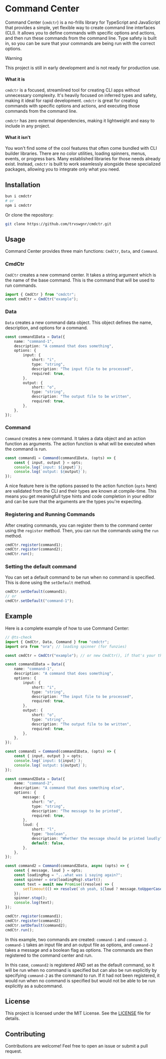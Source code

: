 # Command Center

Command Center (`cmdctr`) is a no-frills library for TypeScript and JavaScript that provides a simple, yet flexible way to create
command line interfaces (CLI). It allows you to define commands with specific options and actions, and
then run these commands from the command line. Type safety is built in, so you can be sure that your
commands are being run with the correct options.

> [!WARNING]
>
> This project is still in early development and is not ready for production use.

#### What it is

`cmdctr` is a focused, streamlined tool for creating CLI apps without unnecessary complexity. It's heavily focused on inferred types and safety, making it ideal for rapid development. `cmdctr` is great for creating commands with specific options and actions, and executing those commands from the command line.

`cmdctr` has zero external dependencies, making it lightweight and easy to include in any project.

#### What it isn't

You won't find some of the cool features that often come bundled with CLI builder libraries. There are no color utilities, loading spinners, menus, events, or progress bars. Many established libraries for those needs already exist. Instead, `cmdctr` is built to work seamlessly alongside these specialized packages, allowing you to integrate only what you need.

## Installation

```bash
bun i cmdctr
# or
npm i cmdctr
```

Or clone the repository:

```bash
git clone https://github.com/trvswgnr/cmdctr.git
```

## Usage

Command Center provides three main functions: `CmdCtr`, `Data`, and `Command`.

### CmdCtr

`CmdCtr` creates a new command center. It takes a string argument which is the name of the base
command. This is the command that will be used to run commands.

```ts
import { CmdCtr } from "cmdctr";
const cmdCtr = CmdCtr("example");
```

### Data

`Data` creates a new command data object. This object defines the name, description, and options for a
command.

```ts
const command1Data = Data({
    name: "command-1",
    description: "A command that does something",
    options: {
        input: {
            short: "i",
            type: "string",
            description: "The input file to be processed",
            required: true,
        },
        output: {
            short: "o",
            type: "string",
            description: "The output file to be written",
            required: true,
        },
    },
});
```

### Command

`Command` creates a new command. It takes a data object and an action function as arguments. The action
function is what will be executed when the command is run.

```ts
const command1 = Command(command1Data, (opts) => {
    const { input, output } = opts;
    console.log(`input: ${input}`);
    console.log(`output: ${output}`);
});
```

A nice feature here is the options passed to the action function (`opts` here) are validated from the CLI and their types are known at compile-time. This means you get meaningfull type hints and code completion in your editor and can be sure that the arguments are the types you're expecting.

### Registering and Running Commands

After creating commands, you can register them to the command center using the `register` method. Then,
you can run the commands using the `run` method.

```ts
cmdCtr.register(command1);
cmdCtr.register(command2);
cmdCtr.run();
```

### Setting the default command

You can set a default command to be run when no command is specified. This is done using the `setDefault`
method.

```ts
cmdCtr.setDefault(command1);
// or
cmdCtr.setDefault("command-1");
```

## Example

Here is a complete example of how to use Command Center:

```ts
// @ts-check
import { CmdCtr, Data, Command } from "cmdctr";
import ora from "ora"; // loading spinner (for funzies)

const cmdCtr = CmdCtr("example"); // or new CmdCtr(), if that's your thing

const command1Data = Data({
    name: "command-1",
    description: "A command that does something",
    options: {
        input: {
            short: "i",
            type: "string",
            description: "The input file to be processed",
            required: true,
        },
        output: {
            short: "o",
            type: "string",
            description: "The output file to be written",
            required: true,
        },
    },
});

const command1 = Command(command1Data, (opts) => {
    const { input, output } = opts;
    console.log(`input: ${input}`);
    console.log(`output: ${output}`);
});

const command2Data = Data({
    name: "command-2",
    description: "A command that does something else",
    options: {
        message: {
            short: "m",
            type: "string",
            description: "The message to be printed",
            required: true,
        },
        loud: {
            short: "l",
            type: "boolean",
            description: "Whether the message should be printed loudly",
            default: false,
        },
    },
});

const command2 = Command(command2Data, async (opts) => {
    const { message, loud } = opts;
    const loadingMsg = "...what was i saying again?";
    const spinner = ora(loadingMsg).start();
    const text = await new Promise((resolve) => {
        setTimeout(() => resolve(`oh yeah, ${loud ? message.toUpperCase() : message}`), 2000);
    });
    spinner.stop();
    console.log(text);
});

cmdCtr.register(command1);
cmdCtr.register(command2);
cmdCtr.setDefault(command2);
cmdCtr.run();
```

In this example, two commands are created: `command-1` and `command-2`. `command-1` takes an input file and an
output file as options, and `command-2` takes a message and a boolean flag as options. The commands are
then registered to the command center and run.

In this case, `command2` is registered AND set as the default command, so it will be run when no command is
specified but can also be run explicitly by specifying `command-2` as the command to run. If it had not
been registered, it would run when no command is specified but would not be able to be run explicitly
as a subcommand.

## License

This project is licensed under the MIT License. See the [LICENSE](LICENSE) file for details.

## Contributing

Contributions are welcome! Feel free to open an issue or submit a pull request.
